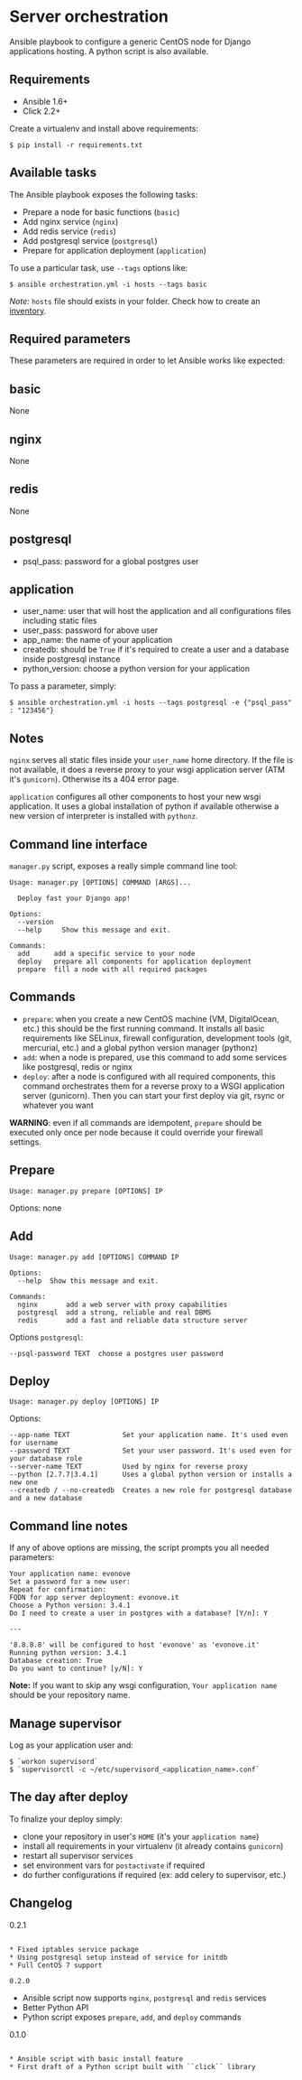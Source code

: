 Server orchestration
====================

Ansible playbook to configure a generic CentOS node for Django applications hosting. A python script is also available.

Requirements
------------

* Ansible 1.6+
* Click 2.2+

Create a virtualenv and install above requirements:

    $ pip install -r requirements.txt

Available tasks
---------------

The Ansible playbook exposes the following tasks:

* Prepare a node for basic functions (`basic`)
* Add nginx service (`nginx`)
* Add redis service (`redis`)
* Add postgresql service (`postgresql`)
* Prepare for application deployment (`application`)

To use a particular task, use `--tags` options like:

    $ ansible orchestration.yml -i hosts --tags basic

*Note:* `hosts` file should exists in your folder. Check how to create an [inventory][1].

[1]: http://docs.ansible.com/intro_inventory.html

Required parameters
-------------------

These parameters are required in order to let Ansible works like expected:

basic
-----

None

nginx
-----

None

redis
-----

None

postgresql
----------

* psql_pass: password for a global postgres user

application
-----------

* user_name: user that will host the application and all configurations files including static files
* user_pass: password for above user
* app_name: the name of your application
* createdb: should be `True` if it's required to create a user and a database inside postgresql instance
* python_version: choose a python version for your application

To pass a parameter, simply:

    $ ansible orchestration.yml -i hosts --tags postgresql -e {"psql_pass" : "123456"}

Notes
-----

`nginx` serves all static files inside your `user_name` home directory. If the file is not available, it does a
reverse proxy to your wsgi application server (ATM it's `gunicorn`). Otherwise its a 404 error page.

`application` configures all other components to host your new wsgi application. It uses a global installation of
python if available otherwise a new version of interpreter is installed with `pythonz`.

Command line interface
----------------------

`manager.py` script, exposes a really simple command line tool:

    Usage: manager.py [OPTIONS] COMMAND [ARGS]...

      Deploy fast your Django app!

    Options:
      --version
      --help     Show this message and exit.

    Commands:
      add      add a specific service to your node
      deploy   prepare all components for application deployment
      prepare  fill a node with all required packages

Commands
--------

* `prepare`: when you create a new CentOS machine (VM, DigitalOcean, etc.) this should be the first running command.
 It installs all basic requirements like SELinux, firewall configuration, development tools (git, mercurial, etc.) and
 a global python version manager (pythonz)
* `add`: when a node is prepared, use this command to add some services like postgresql, redis or nginx
* `deploy`: after a node is configured with all required components, this command orchestrates them for a reverse proxy
 to a WSGI application server (gunicorn). Then you can start your first deploy via git, rsync or whatever you want

**WARNING**: even if all commands are idempotent, `prepare` should be executed only once per node because it could
 override your firewall settings.

Prepare
-------

    Usage: manager.py prepare [OPTIONS] IP

Options: none

Add
---

    Usage: manager.py add [OPTIONS] COMMAND IP

    Options:
      --help  Show this message and exit.

    Commands:
      nginx       add a web server with proxy capabilities
      postgresql  add a strong, reliable and real DBMS
      redis       add a fast and reliable data structure server

Options `postgresql`:

    --psql-password TEXT  choose a postgres user password

Deploy
------

    Usage: manager.py deploy [OPTIONS] IP

Options:

    --app-name TEXT             Set your application name. It's used even for username
    --password TEXT             Set your user password. It's used even for your database role
    --server-name TEXT          Used by nginx for reverse proxy
    --python [2.7.7|3.4.1]      Uses a global python version or installs a new one
    --createdb / --no-createdb  Creates a new role for postgresql database and a new database

Command line notes
------------------

If any of above options are missing, the script prompts you all needed parameters:

    Your application name: evonove
    Set a password for a new user:
    Repeat for confirmation:
    FQDN for app server deployment: evonove.it
    Choose a Python version: 3.4.1
    Do I need to create a user in postgres with a database? [Y/n]: Y

    ---

    '8.8.8.8' will be configured to host 'evonove' as 'evonove.it'
    Running python version: 3.4.1
    Database creation: True
    Do you want to continue? [y/N]: Y

**Note:** If you want to skip any wsgi configuration, `Your application name` should be your repository name.

Manage supervisor
-----------------

Log as your application user and:

    $ `workon supervisord`
    $ `supervisorctl -c ~/etc/supervisord_<application_name>.conf`

The day after deploy
--------------------

To finalize your deploy simply:

* clone your repository in user's `HOME` (it's your `application name`)
* install all requirements in your virtualenv (it already contains `gunicorn`)
* restart all supervisor services
* set environment vars for `postactivate` if required
* do further configurations if required (ex: add celery to supervisor, etc.)

Changelog
---------

0.2.1
~~~~~

* Fixed iptables service package
* Using postgresql setup instead of service for initdb
* Full CentOS 7 support

0.2.0
~~~~~

* Ansible script now supports ``nginx``, ``postgresql`` and ``redis`` services
* Better Python API
* Python script exposes ``prepare``, ``add``, and ``deploy`` commands

0.1.0
~~~~~

* Ansible script with basic install feature
* First draft of a Python script built with ``click`` library
